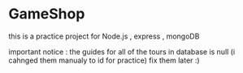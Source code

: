 # GameShop

this is a practice project for Node.js , express , mongoDB

important notice : the guides for all of the tours in database is null (i cahnged them manualy to id for practice) fix them later :)
